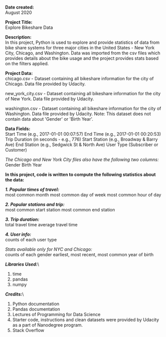 **Date created:**\
August 2020

**Project Title:**\
Explore Bikeshare Data

**Description:**\
In this project, Python is used to explore and provide statistics of data from bike share systems for three major cities in the United States - New York City, Chicago, and Washington. Data was imported from the csv files which provides details about the bike usage and the project provides stats based on the filters applied.

**Project Data:**\
chicago.csv - Dataset containing all bikeshare information for the city of Chicago. Data file provided by Udacity.

new_york_city.csv - Dataset containing all bikeshare information for the city of New York. Data file provided by Udacity.

washington.csv - Dataset containing all bikeshare information for the city of Washington. Data file provided by Udacity.
Note: This dataset does not contain data about 'Gender' or 'Birth Year'.

**Data Fields:**\
Start Time (e.g., 2017-01-01 00:07:57)
End Time (e.g., 2017-01-01 00:20:53)
Trip Duration (in seconds - e.g., 776)
Start Station (e.g., Broadway & Barry Ave)
End Station (e.g., Sedgwick St & North Ave)
User Type (Subscriber or Customer)

_The Chicago and New York City files also have the following two columns:_
Gender
Birth Year

**In this project, code is written to compute the following statistics about the data:**

**_1. Popular times of travel:_**\
most common month
most common day of week
most common hour of day

**_2. Popular stations and trip:_**\
most common start station
most common end station

**_3. Trip duration:_**\
total travel time
average travel time

**_4. User info:_**\
counts of each user type

_Stats available only for NYC and Chicago:_\
counts of each gender
earliest, most recent, most common year of birth

**_Libraries Used:_**\
1. time
2. pandas
3. numpy

**_Credits:_**\
1. Python documentation
2. Pandas documentation
3. Lectures of Programming for Data Science
4. Starter code, instructions and clean datasets were provided by Udacity as a part of Nanodegree program.
5. Stack Overflow

